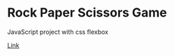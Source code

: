 # Rock Paper Scissors Game

JavaScript project with css flexbox 

[Link](https://codepen.io/ghbartekb/pen/xxGWxxM)